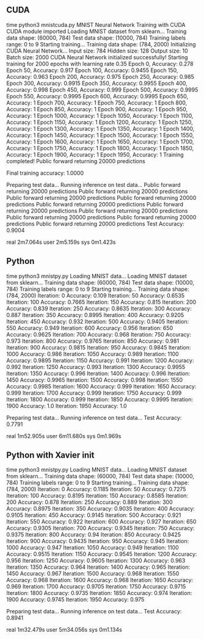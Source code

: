 ## CUDA
time python3 mnistcuda.py 
MNIST Neural Network Training with CUDA
CUDA module imported
Loading MNIST dataset from sklearn...
Training data shape: (60000, 784)
Test data shape: (10000, 784)
Training labels range: 0 to 9
Starting training...
Training data shape: (784, 2000)
Initializing CUDA Neural Network...
Input size: 784
Hidden size: 128
Output size: 10
Batch size: 2000
CUDA Neural Network initialized successfully!
Starting training for 2000 epochs with learning rate 0.35
Epoch 0, Accuracy: 0.278
Epoch 50, Accuracy: 0.917
Epoch 100, Accuracy: 0.9455
Epoch 150, Accuracy: 0.963
Epoch 200, Accuracy: 0.975
Epoch 250, Accuracy: 0.985
Epoch 300, Accuracy: 0.9915
Epoch 350, Accuracy: 0.9955
Epoch 400, Accuracy: 0.998
Epoch 450, Accuracy: 0.999
Epoch 500, Accuracy: 0.9995
Epoch 550, Accuracy: 0.9995
Epoch 600, Accuracy: 0.9995
Epoch 650, Accuracy: 1
Epoch 700, Accuracy: 1
Epoch 750, Accuracy: 1
Epoch 800, Accuracy: 1
Epoch 850, Accuracy: 1
Epoch 900, Accuracy: 1
Epoch 950, Accuracy: 1
Epoch 1000, Accuracy: 1
Epoch 1050, Accuracy: 1
Epoch 1100, Accuracy: 1
Epoch 1150, Accuracy: 1
Epoch 1200, Accuracy: 1
Epoch 1250, Accuracy: 1
Epoch 1300, Accuracy: 1
Epoch 1350, Accuracy: 1
Epoch 1400, Accuracy: 1
Epoch 1450, Accuracy: 1
Epoch 1500, Accuracy: 1
Epoch 1550, Accuracy: 1
Epoch 1600, Accuracy: 1
Epoch 1650, Accuracy: 1
Epoch 1700, Accuracy: 1
Epoch 1750, Accuracy: 1
Epoch 1800, Accuracy: 1
Epoch 1850, Accuracy: 1
Epoch 1900, Accuracy: 1
Epoch 1950, Accuracy: 1
Training completed!
Public forward returning 20000 predictions

Final training accuracy: 1.0000

Preparing test data...
Running inference on test data...
Public forward returning 20000 predictions
Public forward returning 20000 predictions
Public forward returning 20000 predictions
Public forward returning 20000 predictions
Public forward returning 20000 predictions
Public forward returning 20000 predictions
Public forward returning 20000 predictions
Public forward returning 20000 predictions
Public forward returning 20000 predictions
Public forward returning 20000 predictions
Test Accuracy: 0.9004

real	2m7.064s
user	2m5.159s
sys	0m1.423s

## Python
time python3 mnistpy.py 
Loading MNIST data...
Loading MNIST dataset from sklearn...
Training data shape: (60000, 784)
Test data shape: (10000, 784)
Training labels range: 0 to 9
Starting training...
Training data shape: (784, 2000)
Iteration:  0
Accuracy:  0.109
Iteration:  50
Accuracy:  0.6535
Iteration:  100
Accuracy:  0.7665
Iteration:  150
Accuracy:  0.815
Iteration:  200
Accuracy:  0.839
Iteration:  250
Accuracy:  0.8635
Iteration:  300
Accuracy:  0.887
Iteration:  350
Accuracy:  0.8995
Iteration:  400
Accuracy:  0.9205
Iteration:  450
Accuracy:  0.932
Iteration:  500
Accuracy:  0.9405
Iteration:  550
Accuracy:  0.949
Iteration:  600
Accuracy:  0.956
Iteration:  650
Accuracy:  0.9625
Iteration:  700
Accuracy:  0.968
Iteration:  750
Accuracy:  0.973
Iteration:  800
Accuracy:  0.9765
Iteration:  850
Accuracy:  0.981
Iteration:  900
Accuracy:  0.9815
Iteration:  950
Accuracy:  0.9845
Iteration:  1000
Accuracy:  0.986
Iteration:  1050
Accuracy:  0.989
Iteration:  1100
Accuracy:  0.9895
Iteration:  1150
Accuracy:  0.991
Iteration:  1200
Accuracy:  0.992
Iteration:  1250
Accuracy:  0.993
Iteration:  1300
Accuracy:  0.9955
Iteration:  1350
Accuracy:  0.996
Iteration:  1400
Accuracy:  0.996
Iteration:  1450
Accuracy:  0.9965
Iteration:  1500
Accuracy:  0.998
Iteration:  1550
Accuracy:  0.9985
Iteration:  1600
Accuracy:  0.999
Iteration:  1650
Accuracy:  0.999
Iteration:  1700
Accuracy:  0.999
Iteration:  1750
Accuracy:  0.999
Iteration:  1800
Accuracy:  0.999
Iteration:  1850
Accuracy:  0.9995
Iteration:  1900
Accuracy:  1.0
Iteration:  1950
Accuracy:  1.0

Preparing test data...
Running inference on test data...
Test Accuracy:  0.7791

real	1m52.905s
user	6m11.680s
sys	0m1.969s

## Python with Xavier init

time python3 mnistpy.py 
Loading MNIST data...
Loading MNIST dataset from sklearn...
Training data shape: (60000, 784)
Test data shape: (10000, 784)
Training labels range: 0 to 9
Starting training...
Training data shape: (784, 2000)
Iteration:  0
Accuracy:  0.1185
Iteration:  50
Accuracy:  0.7275
Iteration:  100
Accuracy:  0.8195
Iteration:  150
Accuracy:  0.8585
Iteration:  200
Accuracy:  0.878
Iteration:  250
Accuracy:  0.889
Iteration:  300
Accuracy:  0.8975
Iteration:  350
Accuracy:  0.9035
Iteration:  400
Accuracy:  0.9105
Iteration:  450
Accuracy:  0.9145
Iteration:  500
Accuracy:  0.921
Iteration:  550
Accuracy:  0.922
Iteration:  600
Accuracy:  0.927
Iteration:  650
Accuracy:  0.9305
Iteration:  700
Accuracy:  0.9345
Iteration:  750
Accuracy:  0.9375
Iteration:  800
Accuracy:  0.94
Iteration:  850
Accuracy:  0.9425
Iteration:  900
Accuracy:  0.9435
Iteration:  950
Accuracy:  0.945
Iteration:  1000
Accuracy:  0.947
Iteration:  1050
Accuracy:  0.949
Iteration:  1100
Accuracy:  0.9515
Iteration:  1150
Accuracy:  0.9545
Iteration:  1200
Accuracy:  0.956
Iteration:  1250
Accuracy:  0.9605
Iteration:  1300
Accuracy:  0.963
Iteration:  1350
Accuracy:  0.964
Iteration:  1400
Accuracy:  0.965
Iteration:  1450
Accuracy:  0.967
Iteration:  1500
Accuracy:  0.968
Iteration:  1550
Accuracy:  0.968
Iteration:  1600
Accuracy:  0.968
Iteration:  1650
Accuracy:  0.969
Iteration:  1700
Accuracy:  0.9705
Iteration:  1750
Accuracy:  0.9715
Iteration:  1800
Accuracy:  0.9735
Iteration:  1850
Accuracy:  0.974
Iteration:  1900
Accuracy:  0.9745
Iteration:  1950
Accuracy:  0.975

Preparing test data...
Running inference on test data...
Test Accuracy:  0.8941

real	1m32.479s
user	5m34.056s
sys	0m1.134s
